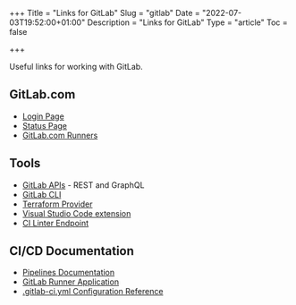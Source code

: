 +++
Title = "Links for GitLab"
Slug = "gitlab"
Date = "2022-07-03T19:52:00+01:00"
Description = "Links for GitLab"
Type = "article"
Toc = false

+++

Useful links for working with GitLab.

<!--more-->

## GitLab.com

- [Login Page](https://gitlab.com/users/sign_in/)
- [Status Page](https://status.gitlab.com/)
- [GitLab.com Runners](https://docs.gitlab.com/ee/ci/runners/)

## Tools

- [GitLab APIs](https://docs.gitlab.com/ee/api/index.html) - REST and GraphQL
- [GitLab CLI](https://gitlab.com/gitlab-org/cli)
- [Terraform Provider](https://registry.terraform.io/providers/gitlabhq/gitlab)
- [Visual Studio Code extension](https://docs.gitlab.com/ee/user/project/repository/vscode.html)
- [CI Linter Endpoint](https://docs.gitlab.com/ee/api/lint.html)

## CI/CD Documentation

- [Pipelines Documentation](https://docs.gitlab.com/ee/ci/pipelines/)
- [GitLab Runner Application](https://docs.gitlab.com/runner/)
- [.gitlab-ci.yml Configuration Reference](https://docs.gitlab.com/ee/ci/yaml/index.html)
